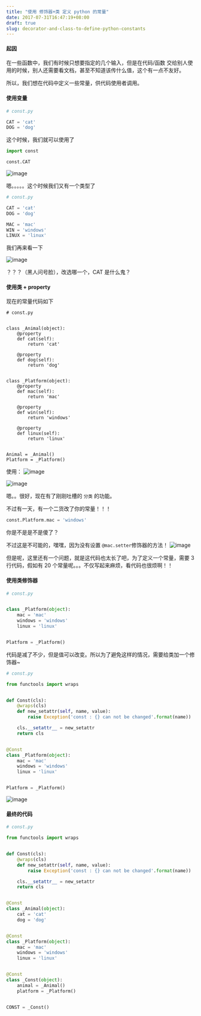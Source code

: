 ```yaml
---
title: "使用 修饰器+类 定义 python 的常量"
date: 2017-07-31T16:47:19+08:00
draft: true
slug: decorator-and-class-to-define-python-constants
---
```


#### 起因
在一些函数中，我们有时候只想要指定的几个输入，但是在代码/函数 交给别人使用的时候，别人还需要看文档，甚至不知道该传什么值，这个有一点不友好。

所以，我们想在代码中定义一些常量，供代码使用者调用。

#### 使用变量
```python
# const.py

CAT = 'cat'
DOG = 'dog'
```
这个时候，我们就可以使用了
```python
import const

const.CAT
```
![image][image-1]

嗯。。。。。这个时候我们又有一个类型了
```python
# const.py

CAT = 'cat'
DOG = 'dog'

MAC = 'mac'
WIN = 'windows'
LINUX = 'linux'
```

我们再来看一下

![image][image-2]

？？？（黑人问号脸），改选哪一个，CAT 是什么鬼？

#### 使用类 + property

现在的常量代码如下
```pyhton
# const.py


class _Animal(object):
    @property
    def cat(self):
        return 'cat'

    @property
    def dog(self):
        return 'dog'


class _Platform(object):
    @property
    def mac(self):
        return 'mac'

    @property
    def win(self):
        return 'windows'

    @property
    def linux(self):
        return 'linux'


Animal = _Animal()
Platform = _Platform()
```

使用：
![image][image-3]

![image][image-4]

嗯。。很好，现在有了刚刚吐槽的 `分类` 的功能。

不过有一天，有一个二货改了你的常量！！！

```python
const.Platform.mac = 'windows'
```

你是不是是不是傻了？

不过这是不可能的，嘿嘿，因为没有设置 `@mac.setter`修饰器的方法！
![image][image-5]

但是呢，这里还有一个问题，就是这代码也太长了吧，为了定义一个常量，需要 3 行代码，假如有 20 个常量呢。。。不仅写起来麻烦，看代码也很烦啊！！

#### 使用类修饰器

```python
# const.py


class _Platform(object):
    mac = 'mac'
    windows = 'windows'
    linux = 'linux'


Platform = _Platform()
```

代码是减了不少，但是值可以改变。所以为了避免这样的情况，需要给类加一个修饰器\~
```python
# const.py

from functools import wraps


def Const(cls):
    @wraps(cls)
    def new_setattr(self, name, value):
        raise Exception('const : {} can not be changed'.format(name))

    cls.__setattr__ = new_setattr
    return cls


@Const
class _Platform(object):
    mac = 'mac'
    windows = 'windows'
    linux = 'linux'


Platform = _Platform()
```

![image][image-6]

#### 最终的代码
```python
# const.py

from functools import wraps


def Const(cls):
    @wraps(cls)
    def new_setattr(self, name, value):
        raise Exception('const : {} can not be changed'.format(name))

    cls.__setattr__ = new_setattr
    return cls


@Const
class _Animal(object):
    cat = 'cat'
    dog = 'dog'


@Const
class _Platform(object):
    mac = 'mac'
    windows = 'windows'
    linux = 'linux'


@Const
class _Const(object):
    animal = _Animal()
    platform = _Platform()


CONST = _Const()
```

[image-1]:	https://media.chyroc.cn/img/decorator-and-class-to-define-python-constants/1.png
[image-2]:	https://media.chyroc.cn/img/decorator-and-class-to-define-python-constants/2.png
[image-3]:	https://media.chyroc.cn/img/decorator-and-class-to-define-python-constants/3.png
[image-4]:	https://media.chyroc.cn/img/decorator-and-class-to-define-python-constants/4.png
[image-5]:	https://media.chyroc.cn/img/decorator-and-class-to-define-python-constants/5.png
[image-6]:	https://media.chyroc.cn/img/decorator-and-class-to-define-python-constants/6.png